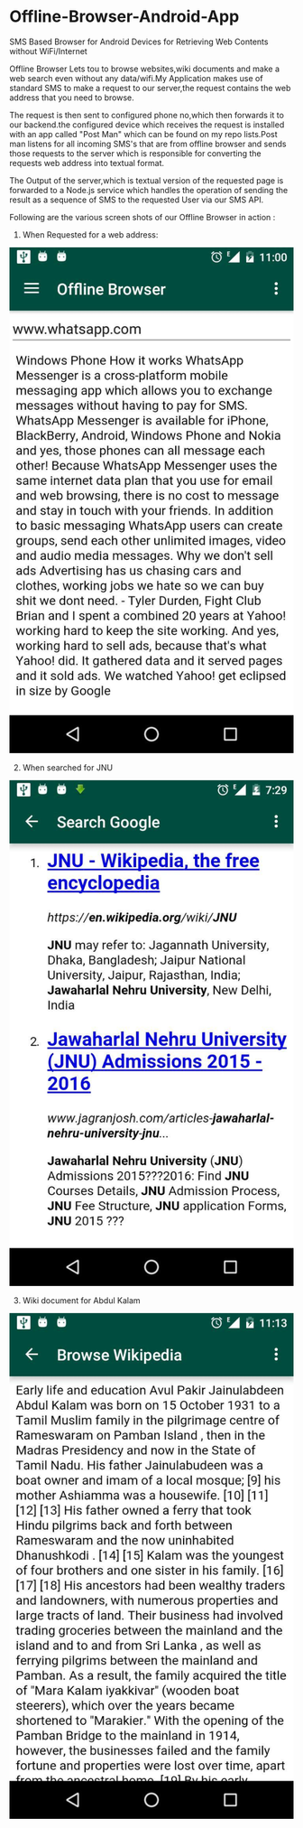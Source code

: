 # Offline-Browser-Android-App
SMS Based Browser for Android Devices for Retrieving Web Contents without WiFi/Internet

Offline Browser Lets tou to browse websites,wiki documents and make a web search even without any data/wifi.My Application makes use
of standard SMS to make a request to our server,the request contains the web address that you need to browse.

The request is then sent to configured phone no,which then forwards it to our backend.the configured device which receives the request
is installed with an app called "Post Man" which can be found on my repo lists.Post man listens for all incoming SMS's that are from 
offline browser and sends those requests to the server which is responsible for converting the requests web address into textual format.

The Output of the server,which is textual version of the requested page is forwarded to a Node.js service which handles the operation
of sending the result as a sequence of SMS to the requested User via our SMS API.

Following are the various screen shots of our Offline Browser in action : 

1) When Requested for a web address: 

![alt text](screenshots/browse.jpg "whatsapp page")

2) When searched for JNU 

![alt text](screenshots/search.jpg "jnu search result")

3) Wiki document for Abdul Kalam

![alt text](screenshots/wiki.jpg "wiki page for abdul kalam")

